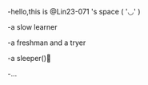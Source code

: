 -hello,this is  @Lin23-071 's space ( '◡' )

-a slow learner

-a freshman and a tryer

-a sleeper()🤣

-...

